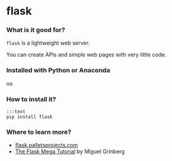 
# flask

### What is it good for?

`flask` is a lightweight web server.

You can create APIs and simple web pages with very little code.


### Installed with Python or Anaconda

no

### How to install it?

    :::text
    pip install flask

### Where to learn more?

* [flask.palletsprojects.com](https://flask.palletsprojects.com)
* [The Flask Mega Tutorial](https://blog.miguelgrinberg.com/post/the-flask-mega-tutorial-part-i-hello-world) by Miguel Grinberg
